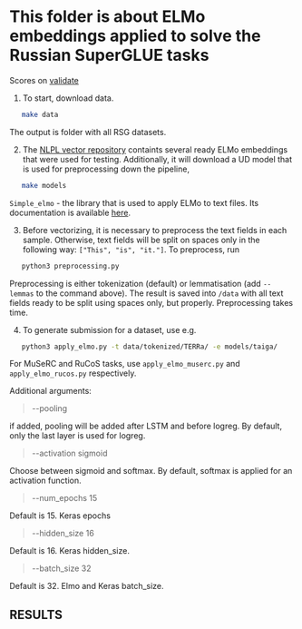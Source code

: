 # This folder is about ELMo embeddings applied to solve the Russian SuperGLUE tasks


Scores on [validate](https://docs.google.com/spreadsheets/d/1BBArqZo6pk1lnP2-KlMjHnSPKvPOJfBb4qqC07Ao5ps/edit?usp=sharing)

1. To start, download data.

```bash
   make data
```

The output is folder with all RSG datasets.


2. The [NLPL vector repository](http://vectors.nlpl.eu/repository/) containts several ready ELMo embeddings that were used for testing. Additionally, it will download a UD model that is used for preprocessing down the pipeline,

```bash
   make models
```

`Simple_elmo` - the library that is used to apply ELMo to text files. Its documentation is available [here](https://github.com/ltgoslo/simple_elmo).


3. Before vectorizing, it is necessary to preprocess the text fields in each sample. Otherwise, text fields will be split on spaces only in the following way: `["This", "is", "it."]`. To preprocess, run

```python
   python3 preprocessing.py
```

Preprocessing is either tokenization (default) or lemmatisation (add `--lemmas` to the command above). The result is saved into `/data` with all text fields ready to be split using spaces only, but properly. Preprocessing takes time.

4. To generate submission for a dataset, use e.g.

```bash
   python3 apply_elmo.py -t data/tokenized/TERRa/ -e models/taiga/
```

For MuSeRC and RuCoS tasks, use `apply_elmo_muserc.py` and `apply_elmo_rucos.py` respectively.

Additional arguments:
         
> --pooling

if added, pooling will be added after LSTM and before logreg. By default, only the last layer is used for logreg.
    
> --activation sigmoid

Choose between sigmoid and softmax. By default, softmax is applied for an activation function.

> --num_epochs 15

Default is 15. Keras epochs

> --hidden_size 16

Default is 16. Keras hidden_size.

> --batch_size 32

Default is 32. Elmo and Keras batch_size.

## RESULTS

